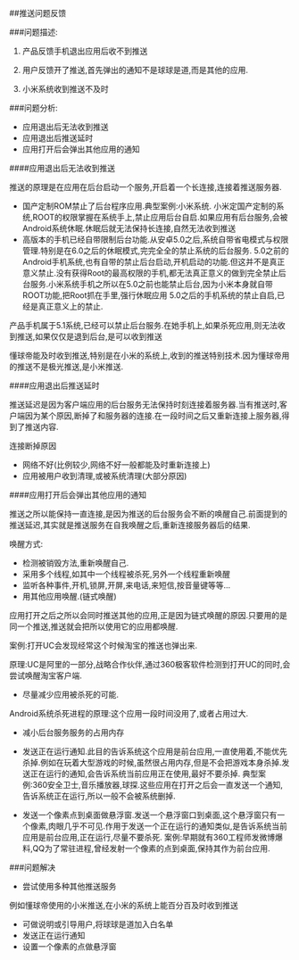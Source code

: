 ##推送问题反馈

###问题描述:

1. 产品反馈手机退出应用后收不到推送

2. 用户反馈开了推送,首先弹出的通知不是球球是道,而是其他的应用.

3. 小米系统收到推送不及时


###问题分析:

 * 应用退出后无法收到推送
 * 应用退出后推送延时
 * 应用打开后会弹出其他应用的通知

####应用退出后无法收到推送

推送的原理是在应用在后台启动一个服务,开启着一个长连接,连接着推送服务器.

 * 国产定制ROM禁止了后台程序应用.典型案例:小米系统.
小米定国产定制的系统,ROOT的权限掌握在系统手上,禁止应用后台自启.如果应用有后台服务,会被Android系统休眠.休眠后就无法保持长连接,自然无法收到推送
 * 高版本的手机已经自带限制后台功能.从安卓5.0之后,系统自带省电模式与权限管理.特别是在6.0之后的休眠模式,完完全全的禁止系统的后台服务.
5.0之前的Android手机系统,也有自带的禁止后台启动,开机启动的功能.但这并不是真正意义禁止.没有获得Root的最高权限的手机,都无法真正意义的做到完全禁止后台服务.小米系统手机之所以在5.0之前也能禁止后台,因为小米本身就自带ROOT功能,把Root抓在手里,强行休眠应用
5.0之后的手机系统的禁止自启,已经是真正意义上的禁止.

产品手机属于5.1系统,已经可以禁止后台服务.在她手机上,如果杀死应用,则无法收到推送,如果仅仅是退到后台,是可以收到推送

懂球帝能及时收到推送,特别是在小米的系统上,收到的推送特别技术.因为懂球帝用的推送不是极光推送,是小米推送.

####应用退出后推送延时

推送延迟是因为客户端应用的后台服务无法保持时刻连接着服务器.当有推送时,客户端因为某个原因,断掉了和服务器的连接.在一段时间之后又重新连接上服务器,得到了推送内容.

连接断掉原因

 * 网络不好(比例较少,网络不好一般都能及时重新连接上)
 * 应用被用户收到清理,或被系统清理(大部分原因)


####应用打开后会弹出其他应用的通知

推送之所以能保持一直连接,是因为推送的后台服务会不断的唤醒自己.前面提到的推送延迟,其实就是推送服务在自我唤醒之后,重新连接服务器后的结果.

唤醒方式:

 * 检测被销毁方法,重新唤醒自己.
 * 采用多个线程,如其中一个线程被杀死,另外一个线程重新唤醒
 * 监听各种事件,开机,锁屏,开屏,来电话,来短信,按音量键等等...
 * 用其他应用唤醒.(链式唤醒)

应用打开之后之所以会同时推送其他的应用,正是因为链式唤醒的原因.只要用的是同一个推送,推送就会把所以使用它的应用都唤醒.

案例:打开UC会发现经常这个时候淘宝的推送也弹出来.

原理:UC是阿里的一部分,战略合作伙伴,通过360极客软件检测到打开UC的同时,会尝试唤醒淘宝客户端.

 * 尽量减少应用被杀死的可能.

Android系统杀死进程的原理:这个应用一段时间没用了,或者占用过大.

 * 减小后台服务服务的占用内存

 * 发送正在运行通知.此目的告诉系统这个应用是前台应用,一直使用着,不能优先杀掉.例如在玩着大型游戏的时候,虽然很占用内存,但是不会把游戏本身杀掉.发送正在运行的通知,会告诉系统当前应用正在使用,最好不要杀掉.
典型案例:360安全卫士,音乐播放器,球探.这些应用在打开之后会一直发送一个通知,告诉系统正在运行,所以一般不会被系统删掉.

 * 发送一个像素点到桌面做悬浮窗.发送一个悬浮窗口到桌面,这个悬浮窗只有一个像素,肉眼几乎不可见.作用于发送一个正在运行的通知类似,是告诉系统当前应用是前台应用,正在运行,尽量不要杀死.
案例:早期就有360工程师发微博爆料,QQ为了常驻进程,曾经发射一个像素的点到桌面,保持其作为前台应用.


###问题解决

 * 尝试使用多种其他推送服务

  例如懂球帝使用的小米推送,在小米的系统上能百分百及时收到推送

 * 可做说明或引导用户,将球球是道加入白名单
 * 发送正在运行通知
 * 设置一个像素的点做悬浮窗
